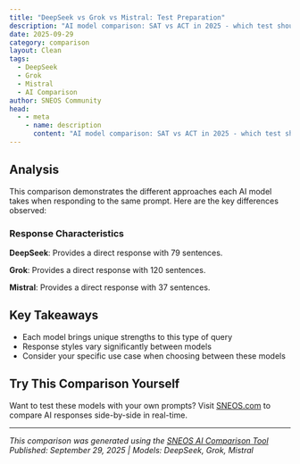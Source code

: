 ```yaml
---
title: "DeepSeek vs Grok vs Mistral: Test Preparation"
description: "AI model comparison: SAT vs ACT in 2025 - which test should students take and why?..."
date: 2025-09-29
category: comparison
layout: Clean
tags:
  - DeepSeek
  - Grok
  - Mistral
  - AI Comparison
author: SNEOS Community
head:
  - - meta
    - name: description
      content: "AI model comparison: SAT vs ACT in 2025 - which test should students take and why?..."
---
```


<ChatComparison
  title="DeepSeek vs Grok vs Mistral: Test Preparation"
  prompt="SAT vs ACT in 2025 - which test should students take and why?"
  :responses='{
    "DeepSeek": "Of course. This is an excellent question, as the testing landscape has changed dramatically. Here\u2019s a comprehensive guide to help students decide between the SAT and ACT in 2025.\n\n### The Short Answer\n\nFor most students in 2025, the **Digital SAT is the recommended first choice to try**, primarily due to its adaptive format, shorter duration, and more straightforward math section. However, the best test is the one the *student* performs better on, and the ACT remains a superb option for fast readers and those strong in science and advanced math.\n\n---\n\n### The Core Differences in 2025: At a Glance\n\n| Feature | **Digital SAT** | **Digital ACT** |\n| :--- | :--- | :--- |\n| **Format** | **Adaptive by Section** (Module 2 difficulty depends on Module 1 performance) | **Linear** (Non-adaptive, everyone sees the same questions) |\n| **Length** | **2 hours, 14 minutes** | **2 hours, 55 minutes** |\n| **Reading \u0026 Writing** | Integrated into two \u0022Reading and Writing\u0022 modules. Shorter, more direct passages. | Separate \u0022English\u0022 (grammar) and \u0022Reading\u0022 (long passage comprehension) tests. |\n| **Math** | **~90% Algebra \u0026 Advanced Math.** Calculator allowed on entire section. Reference sheet provided. | **Broader range:** Algebra, Geometry, Trigonometry. Calculator permitted on entire section. |\n| **Science** | **No dedicated Science section.** Science questions are embedded in the Reading \u0026 Writing and Math sections. | **Yes, a dedicated Science section.** It tests data analysis and scientific reasoning, not specific knowledge. |\n| **Scoring** | **Score out of 1600.** Combines two 800-point sections (RW \u002B Math). | **Score out of 36.** Composite is the average of four section scores (English, Math, Reading, Science). |\n| **Pacing** | **More time per question.** Less rushed. | **Faster pace,** especially on the Reading and Science sections. |\n| **Availability** | Fully digital, available domestically and internationally. | Digital for most test-takers in the US, with some states still using paper. |\n\n---\n\n### Key Factors to Help You Decide\n\n#### 1. Take a Full-Length, Timed Practice Test for Each\nThis is the single most important step. Your personal performance is the ultimate deciding factor.\n*   **How to do it:** Use official practice tests from the College Board and ACT websites. Simulate real testing conditions as closely as possible.\n*   **How to compare scores:** Use the official **Concordance Tables** provided by the College Board and ACT to see how your practice scores compare. For example, a 1300 on the SAT is roughly equivalent to a 28 on the ACT. If your scores are significantly higher on one test, that\u0027s your answer.\n\n#### 2. Analyze Your Academic Strengths and Weaknesses\n\n**Choose the SAT if you:**\n\n*   **Excel at Algebra and Problem-Solving:** The SAT math section is heavily focused on algebra, functions, and data analysis. If you\u0027re less comfortable with geometry and trigonometry, the SAT\u0027s narrower focus is an advantage.\n*   **Prefer a Slower Pace:** The Digital SAT gives you more time per question, reducing the feeling of being rushed.\n*   **Get Stressed by a \u0022Science\u0022 Section:** If the mere idea of a Science section makes you anxious, the SAT\u0027s integration of science questions into other sections can be less intimidating.\n*   **Appreciate a Built-in Calculator:** Desmos graphing calculator is integrated directly into the testing app, a huge advantage for solving complex equations visually.\n*   **Like the \u0022Adaptive\u0022 Challenge:** If you perform well under pressure and don\u0027t get flustered knowing the second module\u0027s difficulty depends on your first performance, the SAT format can work in your favor.\n\n**Choose the ACT if you:**\n\n*   **Are a Very Fast Reader:** The ACT Reading section requires you to process four long passages quickly. If you can read and comprehend at speed, you\u0027ll excel here.\n*   **Are Strong in Geometry and Trigonometry:** The ACT has a much larger proportion of geometry and trig questions than the SAT (about 35-40% of the math test).\n*   **Are Good at Interpreting Data and Graphs:** The ACT Science section is essentially a fast-paced test of your ability to read charts, graphs, and interpret experimental data. Strong data skills are a massive advantage.\n*   **Prefer a Straightforward, Non-Adaptive Test:** The ACT is the same for everyone. You don\u0027t have to worry about the test adapting its difficulty in real-time based on your performance.\n*   **Perform Well in Grammar:** The ACT English test is heavily focused on grammar, punctuation, and sentence structure rules.\n\n---\n\n### The \u0022State Mandate\u0022 and \u0022Superscoring\u0022 Wild Cards\n\n*   **State Requirements:** Some states (e.g., Michigan, Ohio) require all juniors to take the ACT as part of state testing. In this case, it often makes sense to focus on the ACT since you\u0027ll already be preparing for it.\n*   **Superscoring:** Most colleges now **superscore** both the SAT and ACT.\n    *   **SAT Superscore:** They\u0027ll combine your highest Reading/Writing score with your highest Math score from all test dates.\n    *   **ACT Superscore:** They\u0027ll average your highest individual section scores (English, Math, Reading, Science) from all test dates to create a new \u0022Super\u0022 Composite score.\n    *   **Strategy:** This means you can take each test multiple times to build your best possible score without penalty.\n\n### Final Recommendation \u0026 Action Plan for 2025\n\n1.  **Start with the Digital SAT Practice Test.** Given its shorter length and growing popularity, it\u0027s the logical first test to try. See how you naturally perform.\n2.  **If you\u0027re unsure or not satisfied, take a Digital ACT Practice Test.** Compare your scores using a concordance table.\n3.  **Make a data-driven decision.** Go with the test where you scored higher *and* felt more comfortable with the format and pacing.\n4.  **Focus your preparation.** Once you\u0027ve chosen, dedicate your study time to mastering that specific test\u0027s content, structure, and strategies. Don\u0027t split your focus between both.\n5.  **Check with Your Target Colleges.** While most colleges are test-optional, a strong score can still significantly boost your application. Confirm their policies.\n\n**Bottom Line:** The Digital SAT\u0027s design makes it the more approachable and less stressful option for the *average* student in 2025. However, the \u0022right\u0022 test is a personal decision. **Take the practice tests.** Your scores and your comfort level will tell you everything you need to know.",
    "Grok": "Choosing between the SAT and ACT in 2025 depends on a variety of factors, including a student\u2019s strengths, the colleges they\u2019re applying to, and their personal preferences. Both tests are widely accepted by U.S. colleges and universities for admissions, and neither is inherently \u0022better\u0022 than the other. However, there are key differences that can help students decide which test suits them best. Below is a breakdown of the SAT and ACT, along with considerations for 2025.\n\n---\n\n### **Overview of the SAT and ACT in 2025**\n1. **SAT (Scholastic Assessment Test):**\n   - Administered by the College Board.\n   - Focuses on evidence-based reading, writing, and math.\n   - As of 2024, the SAT is fully digital in the U.S. (and internationally since 2023). This transition is expected to continue in 2025, meaning students will take the test on a computer or tablet with adaptive testing (the difficulty of questions adjusts based on performance).\n   - Duration: Approximately 2 hours and 14 minutes (with breaks).\n   - Sections: Reading and Writing (combined), Math.\n   - Scoring: 400-1600 (200-800 for each section).\n   - No Science section, though some reading passages may include scientific content.\n   - Optional Essay: Discontinued as of 2021; not offered in 2025.\n   - Cost: Around $60 (subject to change; fee waivers available).\n\n2. **ACT (American College Testing):**\n   - Administered by ACT, Inc.\n   - Focuses on English, Math, Reading, and Science, with an optional Writing section.\n   - As of late 2024, the ACT is primarily paper-based, but a digital option is available at some testing centers. ACT plans to expand digital testing by 2025, though it may not be as widespread as the SAT\u2019s digital rollout. Some students may still take the paper version.\n   - Duration: Approximately 2 hours and 55 minutes (3 hours 35 minutes with the optional Writing section).\n   - Sections: English, Math, Reading, Science (plus optional Writing).\n   - Scoring: 1-36 (composite score is the average of the four main sections).\n   - Includes a dedicated Science section, which tests data interpretation and reasoning skills.\n   - Optional Writing Section: Adds an essay component (some colleges may require or recommend it).\n   - Cost: Around $68 without Writing, $93 with Writing (subject to change; fee waivers available).\n\n---\n\n### **Key Differences to Consider for 2025**\n1. **Format and Adaptability:**\n   - The SAT\u2019s digital format in 2025 is adaptive, meaning the test adjusts to a student\u2019s performance in real-time. This can make the test shorter and potentially less stressful for some, but others may find the computer-based format challenging if they\u2019re not comfortable with on-screen reading or math calculations.\n   - The ACT may still offer a paper option in 2025 at many centers, which could appeal to students who prefer traditional testing. However, the gradual shift to digital testing means students should check availability and prepare for either format.\n\n2. **Content Focus:**\n   - **Math:** The SAT emphasizes algebra, data analysis, and problem-solving, with some advanced topics (e.g., trigonometry). Calculators are allowed for the entire Math section. The ACT covers similar topics but includes more geometry and a slightly broader range of concepts; calculators are also allowed throughout.\n   - **Science:** The ACT has a dedicated Science section that tests data interpretation, charts, and scientific reasoning. The SAT incorporates some science-related content in reading passages but does not have a separate section. If a student excels in science or data analysis, the ACT might be a better fit.\n   - **Reading and Writing:** The SAT combines these into one section with a focus on evidence-based analysis. The ACT separates English (grammar-focused) and Reading (comprehension-focused) and may feel more straightforward to some students.\n\n3. **Timing and Pacing:**\n   - The SAT is shorter (about 2 hours 14 minutes) and provides more time per question, which may benefit students who need extra time to think through problems.\n   - The ACT is longer (nearly 3 hours without Writing) and has a faster pace, with less time per question. This may suit students who work quickly and can handle endurance.\n\n4. **Scoring:**\n   - The SAT\u2019s 400-1600 scale combines two section scores (Reading/Writing and Math).\n   - The ACT\u2019s 1-36 composite score averages the four sections (English, Math, Reading, Science). Some students find the ACT\u2019s scoring easier to interpret.\n   - Both tests offer superscoring (colleges consider the highest section scores across multiple test dates), though policies vary by school.\n\n5. **Optional Writing Section:**\n   - The ACT offers an optional Writing (essay) section, which some colleges may require or recommend, especially for competitive programs. The SAT no longer offers an essay.\n   - In 2025, check college requirements to see if the ACT Writing section is necessary.\n\n6. **Test Availability and Prep Resources:**\n   - Both tests offer multiple dates throughout the year. The SAT\u2019s digital transition may mean more consistent testing environments, while the ACT\u2019s mix of paper and digital could vary by location in 2025.\n   - Practice materials are abundant for both tests. The College Board (SAT) offers free resources via Khan Academy, while ACT, Inc. provides official practice tests and prep guides.\n\n---\n\n### **Which Test Should Students Take in 2025?**\nHere are some guidelines to help decide, recognizing that personal factors play a significant role:\n\n1. **Consider College Requirements and Preferences:**\n   - Most U.S. colleges accept both tests equally, and many remain test-optional in 2025 due to ongoing trends post-COVID. However, some schools or programs may prefer one over the other or require the ACT Writing section.\n   - Research the colleges on your list. If a school has a preference or specific requirements, prioritize that test. If test-optional policies apply, weigh whether submitting scores will strengthen your application.\n\n2. **Play to Your Strengths:**\n   - **Strong in Science or Data Analysis?** Choose the ACT, as its Science section rewards skills in interpreting graphs, tables, and experiments.\n   - **Strong in Math and Reading Comprehension?** The SAT might be better, with its focus on evidence-based analysis and a calculator-friendly Math section.\n   - **Need More Time Per Question?** The SAT\u2019s slower pacing could help.\n   - **Work Quickly and Handle Longer Tests?** The ACT\u2019s format may suit you.\n\n3. **Take Practice Tests:**\n   - The best way to decide is to take full-length practice tests for both the SAT and ACT under timed conditions. Compare your scores using concordance tables (available from the College Board or ACT) to see which test yields a higher result.\n   - Assess how comfortable you felt with each test\u2019s format, pacing, and content. For 2025, ensure you practice the digital SAT format, as it\u2019s different from the old paper version. If the ACT is digital at your test center, familiarize yourself with that as well.\n\n4. **Digital vs. Paper Preference:**\n   - If you\u2019re tech-savvy and prefer a shorter, adaptive test, the digital SAT might be ideal.\n   - If you\u2019re more comfortable with paper and pencil or wary of on-screen reading, check if the ACT offers a paper option in your area for 2025.\n\n5. **Time and Resources:**\n   - Consider how much time you have to prepare. If you\u2019re short on time, the SAT\u2019s shorter duration and abundant free resources (via Khan Academy) might be more manageable.\n   - If you\u2019re willing to invest in prep and want to showcase a broader range of skills (including science), the ACT could be worth the effort.\n\n---\n\n### **Trends and Special Considerations for 2025**\n- **Digital Transition:** The SAT\u2019s full shift to digital testing is a significant change, and students should ensure they\u2019re comfortable with the format. The ACT\u2019s partial move to digital means flexibility but also uncertainty\u2014confirm the format at your test center.\n- **Test-Optional Policies:** Many colleges continue to be test-optional in 2025, meaning strong grades, extracurriculars, and essays can compensate for not submitting scores. However, submitting a competitive SAT or ACT score can still boost your application, especially at selective schools.\n- **Score Inflation and Competition:** With digital testing and adaptive formats, score distributions may shift for the SAT in 2025. Stay updated on score trends via the College Board or college admissions blogs.\n- **State Requirements:** Some states mandate one test over the other for high school graduation (e.g., SAT in Michigan, ACT in Illinois). Check local policies if applicable.\n\n---\n\n### **Recommendation: Take Both If Possible, or Focus on One**\n- **If you have time and resources:** Take practice tests for both and see where you score higher. Some students take both the SAT and ACT to maximize their chances, as colleges will often accept either (and sometimes superscore across tests).\n- **If you must choose one:** Base your decision on practice test results, content strengths, and college requirements. Most students lean toward the SAT due to its shorter duration and digital accessibility, but the ACT remains a strong choice for those excelling in science or preferring its structure.\n\n---\n\n### **Final Steps**\n1. Take a diagnostic practice test for both the SAT and ACT (available for free online).\n2. Research target colleges\u2019 policies on test requirements, test-optional status, and Writing section preferences for 2025.\n3. Plan your test dates (both tests offer multiple dates; register early to secure spots, especially with digital testing logistics).\n4. Prepare using official resources and, if needed, tutoring or prep courses tailored to your chosen test.\n\nUltimately, the \u201Cright\u201D test in 2025 is the one where you can perform your",
    "Mistral": "In 2025, the decision between taking the SAT and ACT will depend on several factors, as both tests are likely to continue evolving. Here are some considerations to help students decide which test to take:\n\n### 1. **Test Format and Structure**\n- **SAT**: The SAT is known for its emphasis on critical reading, writing, and math. It includes sections on Evidence-Based Reading and Writing, and Math. The SAT also has an optional essay section.\n- **ACT**: The ACT covers English, Math, Reading, and Science, with an optional Writing section. The ACT is generally considered to be more straightforward and less tricky than the SAT.\n\n### 2. **Scoring and Timing**\n- **SAT**: The SAT is scored on a scale of 400-1600 for the total score, with section scores ranging from 200-800. The timing is generally more relaxed compared to the ACT.\n- **ACT**: The ACT is scored on a scale of 1-36 for each section, with a composite score also ranging from 1-36. The ACT is known for its faster pace, which can be challenging for some students.\n\n### 3. **Content and Difficulty**\n- **SAT**: The SAT tends to have more complex reading passages and math problems that require more critical thinking. The math section includes more advanced topics like trigonometry and pre-calculus.\n- **ACT**: The ACT has a broader range of topics, including a Science section that tests reasoning skills. The math section is generally considered easier than the SAT\u0027s, but it covers a wider range of topics.\n\n### 4. **College Preferences**\n- **Acceptance**: Most colleges accept both SAT and ACT scores, but it\u0027s always a good idea to check the specific requirements of the colleges you are interested in. Some colleges may have a preference or specific score requirements for one test over the other.\n\n### 5. **Personal Strengths**\n- **SAT**: Students who are strong in critical reading, writing, and advanced math may find the SAT more suitable.\n- **ACT**: Students who are strong in science reasoning and prefer a more straightforward test format may find the ACT more suitable.\n\n### 6. **Test Preparation**\n- **Resources**: Both tests have a wealth of preparation materials available, including practice tests, study guides, and online courses. Choose the test for which you have better access to preparation resources.\n\n### 7. **Future Trends**\n- **Digital vs. Paper**: By 2025, both tests may have more digital options, which could affect how students prepare and take the test. The SAT has already announced plans to go fully digital, which could make it more accessible and convenient for some students.\n- **Adaptive Testing**: The SAT is also exploring adaptive testing, where the difficulty of questions adjusts based on the student\u0027s performance. This could make the test more efficient and personalized.\n\n### 8. **Practice Tests**\n- **Trial Runs**: Taking practice tests for both the SAT and ACT can help students determine which test they feel more comfortable with and perform better on.\n\n### Conclusion\nUltimately, the best test for a student in 2025 will depend on their individual strengths, preferences, and the specific requirements of the colleges they are applying to. It\u0027s advisable to take practice tests for both the SAT and ACT to see which one aligns better with their skills and comfort level. Additionally, staying informed about any updates or changes to the test formats and structures will be crucial."
  }'
  published-date="16:28"
/>

## Analysis

This comparison demonstrates the different approaches each AI model takes when responding to the same prompt. Here are the key differences observed:

### Response Characteristics

**DeepSeek**: Provides a direct response with 79 sentences. 

**Grok**: Provides a direct response with 120 sentences. 

**Mistral**: Provides a direct response with 37 sentences. 

## Key Takeaways

- Each model brings unique strengths to this type of query
- Response styles vary significantly between models
- Consider your specific use case when choosing between these models

## Try This Comparison Yourself

Want to test these models with your own prompts? Visit [SNEOS.com](https://sneos.com) to compare AI responses side-by-side in real-time.

---

*This comparison was generated using the [SNEOS AI Comparison Tool](https://sneos.com)*
*Published: September 29, 2025 | Models: DeepSeek, Grok, Mistral*
